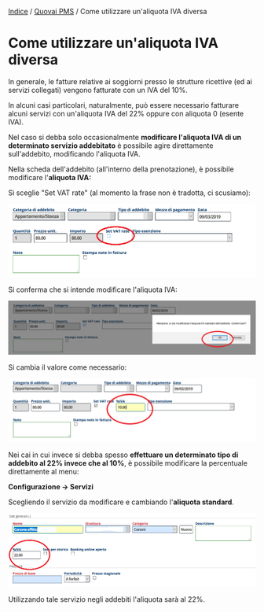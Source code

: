 
[Indice](index.md) / [Quovai PMS](quovai-pms-it.md) / Come utilizzare un'aliquota IVA diversa


# Come utilizzare un'aliquota IVA diversa

In generale, le fatture relative ai soggiorni presso le strutture ricettive (ed ai servizi collegati) vengono fatturate con un IVA del 10%. 

In alcuni casi particolari, naturalmente, può essere necessario fatturare alcuni servizi con un'aliquota IVA del 22% oppure con aliquota 0 (esente IVA).

Nel caso si debba solo occasionalmente **modificare l'aliquota IVA di un determinato servizio addebitato** è possibile agire direttamente sull'addebito, modificando l'aliquota IVA.

Nella scheda dell'addebito (all'interno della prenotazione), è possibile modificare l'**aliquota IVA:**

Si sceglie "Set VAT rate" (al momento la frase non è tradotta, ci scusiamo): 

![](images/aliquota-iva-diversa-001.png) 

Si conferma che si intende modificare l'aliquota IVA:

![](images/aliquota-iva-diversa-003.png) 

Si cambia il valore come necessario:

![](images/aliquota-iva-diversa-004.png)    

Nei cai in cui invece si debba spesso **effettuare un determinato tipo di addebito al 22% invece che al 10%**, è possibile modificare la percentuale direttamente al menu:

**Configurazione -> Servizi**

Scegliendo il servizio da modificare e cambiando l'**aliquota standard**.

![](images/aliquota-iva-diversa-005.png)    
  
Utilizzando tale servizio negli addebiti l'aliquota sarà al 22%.
